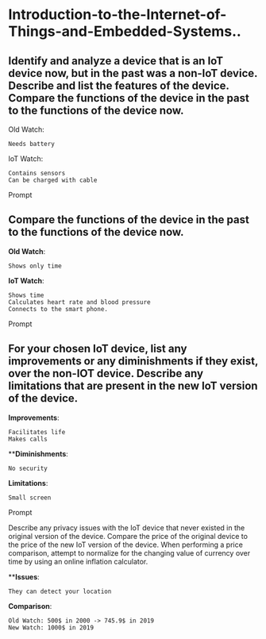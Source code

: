 # Introduction-to-the-Internet-of-Things-and-Embedded-Systems..


## Identify and analyze a device that is an IoT device now, but in the past was a non-IoT device. Describe and list the features of the device. Compare the functions of the device in the past to the functions of the device now.

Old Watch:

    Needs battery

IoT Watch:

    Contains sensors
    Can be charged with cable

Prompt

## Compare the functions of the device in the past to the functions of the device now.

**Old Watch**:

    Shows only time

**IoT Watch**:

    Shows time
    Calculates heart rate and blood pressure
    Connects to the smart phone.

Prompt

## For your chosen IoT device, list any improvements or any diminishments if they exist, over the non-IOT device. Describe any limitations that are present in the new IoT version of the device.

**Improvements**:

    Facilitates life
    Makes calls

****Diminishments**:

    No security

**Limitations**:

    Small screen

Prompt

Describe any privacy issues with the IoT device that never existed in the original version of the device. Compare the price of the original device to the price of the new IoT version of the device. When performing a price comparison, attempt to normalize for the changing value of currency over time by using an online inflation calculator.

****Issues**:

    They can detect your location

**Comparison**:

    Old Watch: 500$ in 2000 -> 745.9$ in 2019
    New Watch: 1000$ in 2019


